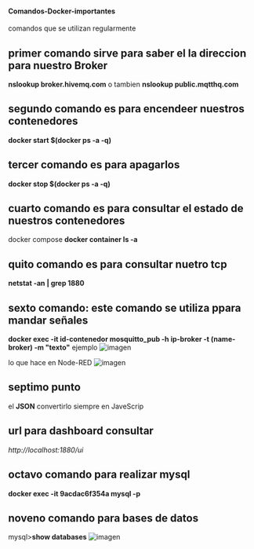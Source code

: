#### Comandos-Docker-importantes
comandos que se utilizan regularmente

## primer comando sirve para saber el la direccion para nuestro Broker
**nslookup broker.hivemq.com**         o tambien
**nslookup public.mqtthq.com**

## segundo comando es para encendeer nuestros contenedores
**docker start $(docker ps -a -q)**

## tercer comando es para apagarlos
**docker stop $(docker ps -a -q)**

## cuarto comando es para consultar el estado de nuestros contenedores
docker compose
**docker container ls -a**

## quito comando es para consultar nuetro tcp
**netstat -an | grep 1880**

## sexto comando: este comando se utiliza ppara mandar señales
**docker exec -it id-contenedor mosquitto_pub -h ip-broker -t (name-broker) -m "texto"**
ejemplo 
![imagen](https://github.com/URIEL0ARTURO0DOMINGUEZ0VELAZQUEZ/Comandos-Docker-importantes/assets/136390705/edb122bb-48af-4297-af13-219e9b899ac0)

lo que hace en Node-RED
![imagen](https://github.com/URIEL0ARTURO0DOMINGUEZ0VELAZQUEZ/Comandos-Docker-importantes/assets/136390705/07a58614-57be-4449-80ad-6ba8108e8f76)

## septimo punto 
el **JSON** convertirlo siempre en JaveScrip 

## url para dashboard consultar
*http://localhost:1880/ui*

## octavo comando para realizar mysql
**docker exec -it 9acdac6f354a mysql -p**
## noveno comando para bases de datos 
mysql>**show databases**
![imagen](https://github.com/URIEL0ARTURO0DOMINGUEZ0VELAZQUEZ/Comandos-Docker-importantes/assets/136390705/3320b911-5251-4419-b4f3-7a169f710951)



